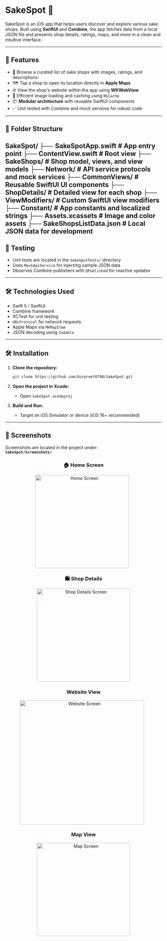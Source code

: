 # SakeSpot 🍶

SakeSpot is an iOS app that helps users discover and explore various sake shops. Built using **SwiftUI** and **Combine**, the app fetches data from a local JSON file and presents shop details, ratings, maps, and more in a clean and intuitive interface.

---

## 🚀 Features

- 📍 Browse a curated list of sake shops with images, ratings, and descriptions  
- 🗺️ Tap a shop to open its location directly in **Apple Maps**  
- 🌐 View the shop's website within the app using **WKWebView**  
- 🧠 Efficient image loading and caching using `NSCache`  
- 📦 **Modular architecture** with reusable SwiftUI components  
- ✅ Unit tested with Combine and mock services for robust code

---

## 📁 Folder Structure

SakeSpot/
├── SakeSpotApp.swift # App entry point
├── ContentView.swift # Root view
├── SakeShops/ # Shop model, views, and view models
├── Network/ # API service protocols and mock services
├── CommonViews/ # Reusable SwiftUI UI components
├── ShopDetails/ # Detailed view for each shop
├── ViewModifiers/ # Custom SwiftUI view modifiers
├── Constant/ # App constants and localized strings
├── Assets.xcassets # Image and color assets
├── SakeShopsListData.json # Local JSON data for development
---

## 🧪 Testing

- Unit tests are located in the `SakeSpotTests/` directory  
- Uses `MockApiService` for injecting sample JSON data  
- Observes Combine publishers with `@Published` for reactive updates  

---

## 🛠️ Technologies Used

- Swift 5 / SwiftUI  
- Combine framework  
- XCTest for unit testing  
- `URLProtocol` for network requests  
- Apple Maps via `MKMapItem`  
- JSON decoding using `Codable`

---

## 🛠️ Installation

1. **Clone the repository:**
    ```bash
    git clone https://github.com/Gurpreet0790/SakeSpot.git
    ```

2. **Open the project in Xcode:**
    - Open `SakeSpot.xcodeproj`

3. **Build and Run:**
    - Target an iOS Simulator or device (iOS 16+ recommended)

---

## 📸 Screenshots

Screenshots are located in the project under:  
**`SakeSpot/Screenshots/`**

<div align="center">
  <h3>🏠 Home Screen</h3>
  <img src="SakeSpot/Screenshots/1.SakeShops.png" alt="Home Screen" width="300" style="margin-right: 10px;"/>
  <h3>🛍️ Shop Details</h3> 
  <img src="SakeSpot/Screenshots/2.SakeShopDetails.png" alt="Shop Details Screen" width="300"/>   
</div>


<div align="center">
    <h3> Website View</h3>
    <img src="SakeSpot/Screenshots/3.SakeShopWebsite.png" alt="Website Screen" width="400" style="margin-right: 10px;"/>
    <h3> Map View</h3>
    <img src="SakeSpot/Screenshots/4.SakeShopMapView.png" alt="Map Screen" width="300"/>
</div>




